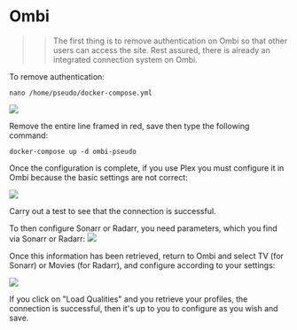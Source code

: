 # Ombi

> > The first thing is to remove authentication on Ombi so that other users can access the site.
Rest assured, there is already an integrated connection system on Ombi.

To remove authentication:
```
nano /home/pseudo/docker-compose.yml
```
![](https://i.imgur.com/o33y2R1.png)

Remove the entire line framed in red, save then type the following command:

```
docker-compose up -d ombi-pseudo
```
Once the configuration is complete, if you use Plex you must configure it in Ombi because the basic settings are not correct:

![](https://i.imgur.com/6oVRP24.png)

Carry out a test to see that the connection is successful.

To then configure Sonarr or Radarr, you need parameters, which you find via Sonarr or Radarr:
![](https://i.imgur.com/VtdFgKK.png)

Once this information has been retrieved, return to Ombi and select TV (for Sonarr) or Movies (for Radarr), and configure according to your settings:

![](https://i.imgur.com/OHnCvyj.png)

If you click on "Load Qualities" and you retrieve your profiles, the connection is successful, then it's up to you to configure as you wish and save.